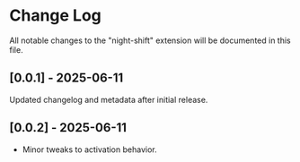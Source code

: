 # Change Log

All notable changes to the "night-shift" extension will be documented in this file.

## [0.0.1] - 2025-06-11

Updated changelog and metadata after initial release.

## [0.0.2] - 2025-06-11

- Minor tweaks to activation behavior.
